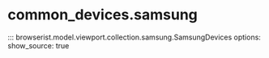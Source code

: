 # common_devices.samsung

::: browserist.model.viewport.collection.samsung.SamsungDevices
    options:
      show_source: true
